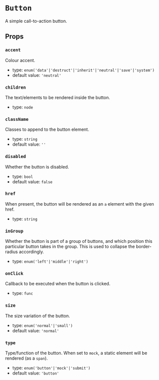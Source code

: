 `Button`
========

A simple call-to-action button.

Props
-----

### `accent`

Colour accent.

- type: `enum('data'|'destruct'|'inherit'|'neutral'|'save'|'system')`
- default value: `'neutral'`


### `children`

The text/elements to be rendered inside the button.

- type: `node`


### `className`

Classes to append to the button element.

- type: `string`
- default value: `''`


### `disabled`

Whether the button is disabled.

- type: `bool`
- default value: `false`


### `href`

When present, the button will be rendered as an `a` element with the given
href.

- type: `string`


### `inGroup`

Whether the button is part of a group of buttons, and which position this particular button takes in the group. This is used to collapse the border-radius accordingly.

- type: `enum('left'|'middle'|'right')`


### `onClick`

Callback to be executed when the button is clicked.

- type: `func`


### `size`

The size variation of the button.

- type: `enum('normal'|'small')`
- default value: `'normal'`


### `type`

Type/function of the button. When set to `mock`, a static element will be
rendered (as a `span`).

- type: `enum('button'|'mock'|'submit')`
- default value: `'button'`

